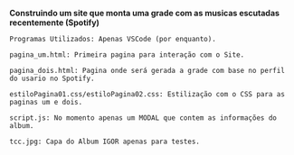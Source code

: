 **Construindo um site que monta uma grade com as musicas escutadas recentemente (Spotify)**
```
Programas Utilizados: Apenas VSCode (por enquanto).

pagina_um.html: Primeira pagina para interação com o Site.

pagina_dois.html: Pagina onde será gerada a grade com base no perfil do usario no Spotify.

estiloPagina01.css/estiloPagina02.css: Estilização com o CSS para as paginas um e dois.

script.js: No momento apenas um MODAL que contem as informações do album.

tcc.jpg: Capa do Album IGOR apenas para testes.
```
